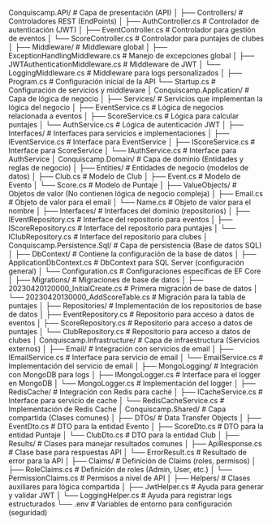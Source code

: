 Conquiscamp.API/                    # Capa de presentación (API)
│
├── Controllers/                     # Controladores REST (EndPoints)
│   ├── AuthController.cs            # Controlador de autenticación (JWT)
│   ├── EventController.cs           # Controlador para gestión de eventos
│   └── ScoreController.cs           # Controlador para puntajes de clubes
│
├── Middleware/                      # Middleware global
│   ├── ExceptionHandlingMiddleware.cs # Manejo de excepciones global
│   ├── JWTAuthenticationMiddleware.cs # Middleware de JWT
│   └── LoggingMiddleware.cs         # Middleware para logs personalizados
│
├── Program.cs                       # Configuración inicial de la API
└── Startup.cs                       # Configuración de servicios y middleware
│
Conquiscamp.Application/              # Capa de lógica de negocio
│
├── Services/                        # Servicios que implementan la lógica del negocio
│   ├── EventService.cs              # Lógica de negocios relacionada a eventos
│   ├── ScoreService.cs              # Lógica para calcular puntajes
│   └── AuthService.cs               # Lógica de autenticación JWT
│
├── Interfaces/                      # Interfaces para servicios e implementaciones
│   ├── IEventService.cs             # Interface para EventService
│   ├── IScoreService.cs             # Interface para ScoreService
│   └── IAuthService.cs              # Interface para AuthService
│
Conquiscamp.Domain/                  # Capa de dominio (Entidades y reglas de negocio)
│
├── Entities/                        # Entidades de negocio (modelos de datos)
│   ├── Club.cs                     # Modelo de Club
│   ├── Event.cs                    # Modelo de Evento
│   └── Score.cs                    # Modelo de Puntaje
│
├── ValueObjects/                    # Objetos de valor (No contienen lógica de negocio compleja)
│   ├── Email.cs                    # Objeto de valor para el email
│   └── Name.cs                     # Objeto de valor para el nombre
│
├── Interfaces/                      # Interfaces del dominio (repositorios)
│   ├── IEventRepository.cs          # Interface del repositorio para eventos
│   ├── IScoreRepository.cs          # Interface del repositorio para puntajes
│   └── IClubRepository.cs           # Interface del repositorio para clubes
│
Conquiscamp.Persistence.Sql/          # Capa de persistencia (Base de datos SQL)
│
├── DbContext/                       # Contiene la configuración de la base de datos
│   ├── ApplicationDbContext.cs      # DbContext para SQL Server (configuración general)
│   └── Configuration.cs             # Configuraciones específicas de EF Core
│
├── Migrations/                      # Migraciones de base de datos
│   ├── 20230420120000_InitialCreate.cs # Primera migración de base de datos
│   └── 20230420130000_AddScoreTable.cs # Migración para la tabla de puntajes
│
├── Repositories/                    # Implementación de los repositorios de base de datos
│   ├── EventRepository.cs           # Repositorio para acceso a datos de eventos
│   ├── ScoreRepository.cs           # Repositorio para acceso a datos de puntajes
│   └── ClubRepository.cs            # Repositorio para acceso a datos de clubes
│
Conquiscamp.Infrastructure/           # Capa de infraestructura (Servicios externos)
│
├── Email/                           # Integración con servicios de email
│   ├── IEmailService.cs             # Interface para servicio de email
│   └── EmailService.cs              # Implementación del servicio de email
│
├── MongoLogging/                    # Integración con MongoDB para logs
│   ├── IMongoLogger.cs              # Interface para el logger en MongoDB
│   └── MongoLogger.cs               # Implementación del logger
│
├── RedisCache/                      # Integración con Redis para caché
│   ├── ICacheService.cs             # Interface para servicio de cache
│   └── RedisCacheService.cs         # Implementación de Redis Cache
│
Conquiscamp.Shared/                   # Capa compartida (Clases comunes)
│
├── DTOs/                            # Data Transfer Objects
│   ├── EventDto.cs                  # DTO para la entidad Evento
│   ├── ScoreDto.cs                  # DTO para la entidad Puntaje
│   └── ClubDto.cs                   # DTO para la entidad Club
│
├── Results/                         # Clases para manejar resultados comunes
│   ├── ApiResponse.cs               # Clase base para respuestas API
│   └── ErrorResult.cs               # Resultado de error para la API
│
├── Claims/                          # Definición de Claims (roles, permisos)
│   ├── RoleClaims.cs                # Definición de roles (Admin, User, etc.)
│   └── PermissionClaims.cs          # Permisos a nivel de API
│
├── Helpers/                         # Clases auxiliares para lógica compartida
│   ├── JwtHelper.cs                 # Ayuda para generar y validar JWT
│   └── LoggingHelper.cs             # Ayuda para registrar logs estructurados
└── .env                              # Variables de entorno para configuración (seguridad)
